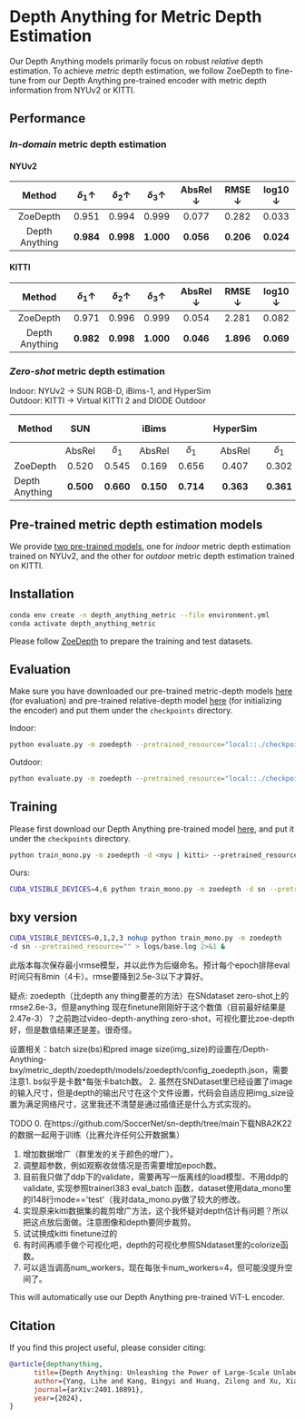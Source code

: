 # Depth Anything for Metric Depth Estimation

Our Depth Anything models primarily focus on robust *relative* depth estimation. To achieve *metric* depth estimation, we follow ZoeDepth to fine-tune from our Depth Anything pre-trained encoder with metric depth information from NYUv2 or KITTI.


## Performance

### *In-domain* metric depth estimation

#### NYUv2

| Method | $\delta_1 \uparrow$ | $\delta_2 \uparrow$ | $\delta_3 \uparrow$ | AbsRel $\downarrow$ | RMSE $\downarrow$ | log10 $\downarrow$ |
|:-:|:-:|:-:|:-:|:-:|:-:|:-:|
| ZoeDepth | 0.951 | 0.994 | 0.999 | 0.077 | 0.282 | 0.033 |
| Depth Anything | **0.984** | **0.998** | **1.000** | **0.056** | **0.206** | **0.024** |


#### KITTI

| Method | $\delta_1 \uparrow$ | $\delta_2 \uparrow$ | $\delta_3 \uparrow$ | AbsRel $\downarrow$ | RMSE $\downarrow$ | log10 $\downarrow$ |
|:-:|:-:|:-:|:-:|:-:|:-:|:-:|
| ZoeDepth | 0.971 | 0.996 | 0.999 | 0.054 | 2.281 | 0.082 |
| Depth Anything | **0.982** | **0.998** | **1.000** | **0.046** | **1.896** | **0.069** |


### *Zero-shot* metric depth estimation

Indoor: NYUv2 $\rightarrow$ SUN RGB-D, iBims-1, and HyperSim<br>
Outdoor: KITTI $\rightarrow$ Virtual KITTI 2 and DIODE Outdoor


| Method | SUN || iBims || HyperSim || vKITTI || DIODE Outdoor ||
|-|:-:|:-:|:-:|:-:|:-:|:-:|:-:|:-:|:-:|:-:|
| | AbsRel | $\delta_1$ | AbsRel | $\delta_1$ | AbsRel | $\delta_1$ | AbsRel | $\delta_1$ | AbsRel | $\delta_1$ |
| ZoeDepth | 0.520 | 0.545 | 0.169 | 0.656 | 0.407 | 0.302 | 0.106 | 0.844 | 0.814 | 0.237 |
| Depth Anything | **0.500** | **0.660** | **0.150** | **0.714** | **0.363** | **0.361** | **0.085** | **0.913** | **0.794** | **0.288** |




## Pre-trained metric depth estimation models

We provide [two pre-trained models](https://huggingface.co/spaces/LiheYoung/Depth-Anything/tree/main/checkpoints_metric_depth), one for *indoor* metric depth estimation trained on NYUv2, and the other for *outdoor* metric depth estimation trained on KITTI. 

## Installation

```bash
conda env create -n depth_anything_metric --file environment.yml
conda activate depth_anything_metric
```

Please follow [ZoeDepth](https://github.com/isl-org/ZoeDepth) to prepare the training and test datasets.

## Evaluation

Make sure you have downloaded our pre-trained metric-depth models [here](https://huggingface.co/spaces/LiheYoung/Depth-Anything/tree/main/checkpoints_metric_depth) (for evaluation) and pre-trained relative-depth model [here](https://huggingface.co/spaces/LiheYoung/Depth-Anything/blob/main/checkpoints/depth_anything_vitl14.pth) (for initializing the encoder) and put them under the ``checkpoints`` directory.

Indoor:
```bash
python evaluate.py -m zoedepth --pretrained_resource="local::./checkpoints/depth_anything_metric_depth_indoor.pt" -d <nyu | sunrgbd | ibims | hypersim_test>
```

Outdoor:
```bash
python evaluate.py -m zoedepth --pretrained_resource="local::./checkpoints/depth_anything_metric_depth_outdoor.pt" -d <kitti | vkitti2 | diode_outdoor>
```

## Training

Please first download our Depth Anything pre-trained model [here](https://huggingface.co/spaces/LiheYoung/Depth-Anything/blob/main/checkpoints/depth_anything_vitl14.pth), and put it under the ``checkpoints`` directory.

```bash
python train_mono.py -m zoedepth -d <nyu | kitti> --pretrained_resource=""
```

Ours: 
```bash
CUDA_VISIBLE_DEVICES=4,6 python train_mono.py -m zoedepth -d sn --pretrained_resource=""
```



## bxy version
```bash
CUDA_VISIBLE_DEVICES=0,1,2,3 nohup python train_mono.py -m zoedepth 
-d sn --pretrained_resource="" > logs/base.log 2>&1 &
```
此版本每次保存最小rmse模型，并以此作为后缀命名。预计每个epoch排除eval时间只有8min（4卡）。rmse要降到2.5e-3以下才算好。

疑点: zoedepth（比depth any thing要差的方法）在SNdataset zero-shot上的rmse2.6e-3，但是anything 现在finetune刚刚好于这个数值（目前最好结果是2.47e-3）？之前跑过video-depth-anything zero-shot，可视化要比zoe-depth好，但是数值结果还是差。很奇怪。

设置相关：batch size(bs)和pred image size(img_size)的设置在/Depth-Anything-bxy/metric_depth/zoedepth/models/zoedepth/config_zoedepth.json，需要注意1. bs似乎是卡数*每张卡batch数。 2. 虽然在SNDataset里已经设置了image的输入尺寸，但是depth的输出尺寸在这个文件设置，代码会自适应把img_size设置为满足网络尺寸，这里我还不清楚是通过插值还是什么方式实现的。


TODO 
0. 在https://github.com/SoccerNet/sn-depth/tree/main下载NBA2K22的数据一起用于训练（比赛允许任何公开数据集）
1. 增加数据增广（群里发的关于颜色的增广）。 
2. 调整超参数，例如观察收敛情况是否需要增加epoch数。 
3. 目前我只做了ddp下的validate，需要再写一版离线的load模型、不用ddp的validate, 实现参照trainerl383 eval_batch 函数，dataset使用data_mono里的l148行mode=='test'（我对data_mono.py做了较大的修改。 
4. 实现原来kitti数据集的裁剪增广方法，这个我怀疑对depth估计有问题？所以把这点放后面做。注意图像和depth要同步裁剪。
5. 试试换成kitti finetune过的 
6. 有时间再顺手做个可视化吧，depth的可视化参照SNdataset里的colorize函数。
7. 可以适当调高num_workers，现在每张卡num_workers=4，但可能没提升空间了。

This will automatically use our Depth Anything pre-trained ViT-L encoder.

## Citation

If you find this project useful, please consider citing:

```bibtex
@article{depthanything,
      title={Depth Anything: Unleashing the Power of Large-Scale Unlabeled Data}, 
      author={Yang, Lihe and Kang, Bingyi and Huang, Zilong and Xu, Xiaogang and Feng, Jiashi and Zhao, Hengshuang},
      journal={arXiv:2401.10891},
      year={2024},
}
```
